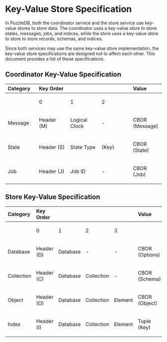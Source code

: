 # Key-Value Store Specification

In PuzzleDB, both the coordinator service and the store service use key-value stores to store data. The coordinator uses a key-value store to store states, messages, jobs, and indices, while the store uses a key-value store to store to store records, schemas, and indices.

Since both services may use the same key-value store implementation, the key-value store specifications are designed not to affect each other. This document provides a list of these specifications.

## Coordinator Key-Value Specification

<table>
<colgroup>
<col style="width: 20%" />
<col style="width: 20%" />
<col style="width: 20%" />
<col style="width: 20%" />
<col style="width: 20%" />
</colgroup>
<thead>
<tr>
<th style="text-align: left;">Category</th>
<th style="text-align: left;">Key Order</th>
<th style="text-align: left;"></th>
<th style="text-align: left;"></th>
<th style="text-align: left;">Value</th>
</tr>
</thead>
<tbody>
<tr>
<td style="text-align: left;"></td>
<td style="text-align: left;"><p>0</p></td>
<td style="text-align: left;"><p>1</p></td>
<td style="text-align: left;"><p>2</p></td>
<td style="text-align: left;"></td>
</tr>
<tr>
<td style="text-align: left;"><p>Message</p></td>
<td style="text-align: left;"><p>Header (M)</p></td>
<td style="text-align: left;"><p>Logical Clock</p></td>
<td style="text-align: left;"><p>-</p></td>
<td style="text-align: left;"><p>CBOR (Message)</p></td>
</tr>
<tr>
<td style="text-align: left;"><p>State</p></td>
<td style="text-align: left;"><p>Header (S)</p></td>
<td style="text-align: left;"><p>State Type</p></td>
<td style="text-align: left;"><p>(Key)</p></td>
<td style="text-align: left;"><p>CBOR (State)</p></td>
</tr>
<tr>
<td style="text-align: left;"><p>Job</p></td>
<td style="text-align: left;"><p>Header (J)</p></td>
<td style="text-align: left;"><p>Job ID</p></td>
<td style="text-align: left;"><p>-</p></td>
<td style="text-align: left;"><p>CBOR (Job)</p></td>
</tr>
</tbody>
</table>

## Store Key-Value Specification

<table style="width:100%;">
<colgroup>
<col style="width: 16%" />
<col style="width: 16%" />
<col style="width: 16%" />
<col style="width: 16%" />
<col style="width: 16%" />
<col style="width: 16%" />
</colgroup>
<thead>
<tr>
<th style="text-align: left;">Category</th>
<th style="text-align: left;">Key Order</th>
<th style="text-align: left;"></th>
<th style="text-align: left;"></th>
<th style="text-align: left;"></th>
<th style="text-align: left;">Value</th>
</tr>
</thead>
<tbody>
<tr>
<td style="text-align: left;"></td>
<td style="text-align: left;"><p>0</p></td>
<td style="text-align: left;"><p>1</p></td>
<td style="text-align: left;"><p>2</p></td>
<td style="text-align: left;"><p>3</p></td>
<td style="text-align: left;"></td>
</tr>
<tr>
<td style="text-align: left;"><p>Database</p></td>
<td style="text-align: left;"><p>Header (D)</p></td>
<td style="text-align: left;"><p>Database</p></td>
<td style="text-align: left;"><p>-</p></td>
<td style="text-align: left;"><p>-</p></td>
<td style="text-align: left;"><p>CBOR (Options)</p></td>
</tr>
<tr>
<td style="text-align: left;"><p>Collection</p></td>
<td style="text-align: left;"><p>Header (C)</p></td>
<td style="text-align: left;"><p>Database</p></td>
<td style="text-align: left;"><p>Collection</p></td>
<td style="text-align: left;"><p>-</p></td>
<td style="text-align: left;"><p>CBOR (Schema)</p></td>
</tr>
<tr>
<td style="text-align: left;"><p>Object</p></td>
<td style="text-align: left;"><p>Header (O)</p></td>
<td style="text-align: left;"><p>Database</p></td>
<td style="text-align: left;"><p>Collection</p></td>
<td style="text-align: left;"><p>Element</p></td>
<td style="text-align: left;"><p>CBOR (Object)</p></td>
</tr>
<tr>
<td style="text-align: left;"><p>Index</p></td>
<td style="text-align: left;"><p>Header (I)</p></td>
<td style="text-align: left;"><p>Database</p></td>
<td style="text-align: left;"><p>Collection</p></td>
<td style="text-align: left;"><p>Element</p></td>
<td style="text-align: left;"><p>Tuple (Key)</p></td>
</tr>
</tbody>
</table>
